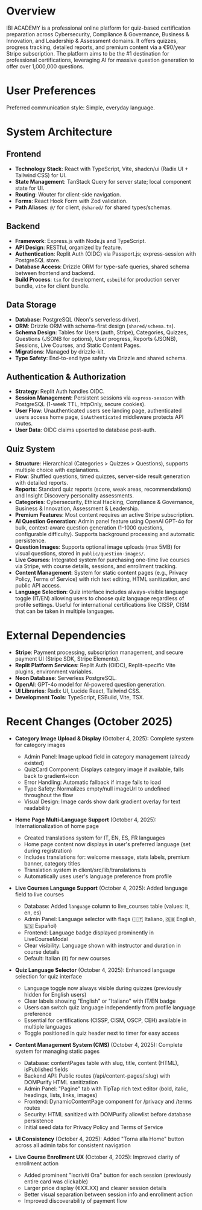 # Overview

IBI ACADEMY is a professional online platform for quiz-based certification preparation across Cybersecurity, Compliance & Governance, Business & Innovation, and Leadership & Assessment domains. It offers quizzes, progress tracking, detailed reports, and premium content via a €90/year Stripe subscription. The platform aims to be the #1 destination for professional certifications, leveraging AI for massive question generation to offer over 1,000,000 questions.

# User Preferences

Preferred communication style: Simple, everyday language.

# System Architecture

## Frontend

-   **Technology Stack**: React with TypeScript, Vite, shadcn/ui (Radix UI + Tailwind CSS) for UI.
-   **State Management**: TanStack Query for server state; local component state for UI.
-   **Routing**: Wouter for client-side navigation.
-   **Forms**: React Hook Form with Zod validation.
-   **Path Aliases**: `@/` for client, `@shared/` for shared types/schemas.

## Backend

-   **Framework**: Express.js with Node.js and TypeScript.
-   **API Design**: RESTful, organized by feature.
-   **Authentication**: Replit Auth (OIDC) via Passport.js; express-session with PostgreSQL store.
-   **Database Access**: Drizzle ORM for type-safe queries, shared schema between frontend and backend.
-   **Build Process**: `tsx` for development, `esbuild` for production server bundle, `vite` for client bundle.

## Data Storage

-   **Database**: PostgreSQL (Neon's serverless driver).
-   **ORM**: Drizzle ORM with schema-first design (`shared/schema.ts`).
-   **Schema Design**: Tables for Users (auth, Stripe), Categories, Quizzes, Questions (JSONB for options), User progress, Reports (JSONB), Sessions, Live Courses, and Static Content Pages.
-   **Migrations**: Managed by drizzle-kit.
-   **Type Safety**: End-to-end type safety via Drizzle and shared schema.

## Authentication & Authorization

-   **Strategy**: Replit Auth handles OIDC.
-   **Session Management**: Persistent sessions via `express-session` with PostgreSQL (1-week TTL, httpOnly, secure cookies).
-   **User Flow**: Unauthenticated users see landing page, authenticated users access home page, `isAuthenticated` middleware protects API routes.
-   **User Data**: OIDC claims upserted to database post-auth.

## Quiz System

-   **Structure**: Hierarchical (Categories > Quizzes > Questions), supports multiple choice with explanations.
-   **Flow**: Shuffled questions, timed quizzes, server-side result generation with detailed reports.
-   **Reports**: Standard quiz reports (score, weak areas, recommendations) and Insight Discovery personality assessments.
-   **Categories**: Cybersecurity, Ethical Hacking, Compliance & Governance, Business & Innovation, Assessment & Leadership.
-   **Premium Features**: Most content requires an active Stripe subscription.
-   **AI Question Generation**: Admin panel feature using OpenAI GPT-4o for bulk, context-aware question generation (1-1000 questions, configurable difficulty). Supports background processing and automatic persistence.
-   **Question Images**: Supports optional image uploads (max 5MB) for visual questions, stored in `public/question-images/`.
-   **Live Courses**: Integrated system for purchasing one-time live courses via Stripe, with course details, sessions, and enrollment tracking.
-   **Content Management**: System for static content pages (e.g., Privacy Policy, Terms of Service) with rich text editing, HTML sanitization, and public API access.
-   **Language Selection**: Quiz interface includes always-visible language toggle (IT/EN) allowing users to choose quiz language regardless of profile settings. Useful for international certifications like CISSP, CISM that can be taken in multiple languages.

# External Dependencies

-   **Stripe**: Payment processing, subscription management, and secure payment UI (Stripe SDK, Stripe Elements).
-   **Replit Platform Services**: Replit Auth (OIDC), Replit-specific Vite plugins, environment variables.
-   **Neon Database**: Serverless PostgreSQL.
-   **OpenAI**: GPT-4o model for AI-powered question generation.
-   **UI Libraries**: Radix UI, Lucide React, Tailwind CSS.
-   **Development Tools**: TypeScript, ESBuild, Vite, TSX.

# Recent Changes (October 2025)

- **Category Image Upload & Display** (October 4, 2025): Complete system for category images
  - Admin Panel: Image upload field in category management (already existed)
  - QuizCard Component: Displays category image if available, falls back to gradient+icon
  - Error Handling: Automatic fallback if image fails to load
  - Type Safety: Normalizes empty/null imageUrl to undefined throughout the flow
  - Visual Design: Image cards show dark gradient overlay for text readability

- **Home Page Multi-Language Support** (October 4, 2025): Internationalization of home page
  - Created translations system for IT, EN, ES, FR languages
  - Home page content now displays in user's preferred language (set during registration)
  - Includes translations for: welcome message, stats labels, premium banner, category titles
  - Translation system in client/src/lib/translations.ts
  - Automatically uses user's language preference from profile

- **Live Courses Language Support** (October 4, 2025): Added language field to live courses
  - Database: Added `language` column to live_courses table (values: it, en, es)
  - Admin Panel: Language selector with flags (🇮🇹 Italiano, 🇬🇧 English, 🇪🇸 Español)
  - Frontend: Language badge displayed prominently in LiveCourseModal
  - Clear visibility: Language shown with instructor and duration in course details
  - Default: Italian (it) for new courses

- **Quiz Language Selector** (October 4, 2025): Enhanced language selection for quiz interface
  - Language toggle now always visible during quizzes (previously hidden for English users)
  - Clear labels showing "English" or "Italiano" with IT/EN badge
  - Users can switch quiz language independently from profile language preference
  - Essential for certifications (CISSP, CISM, OSCP, CEH) available in multiple languages
  - Toggle positioned in quiz header next to timer for easy access

- **Content Management System (CMS)** (October 4, 2025): Complete system for managing static pages
  - Database: contentPages table with slug, title, content (HTML), isPublished fields
  - Backend API: Public routes (/api/content-pages/:slug) with DOMPurify HTML sanitization
  - Admin Panel: "Pagine" tab with TipTap rich text editor (bold, italic, headings, lists, links, images)
  - Frontend: DynamicContentPage component for /privacy and /terms routes
  - Security: HTML sanitized with DOMPurify allowlist before database persistence
  - Initial seed data for Privacy Policy and Terms of Service

- **UI Consistency** (October 4, 2025): Added "Torna alla Home" button across all admin tabs for consistent navigation

- **Live Course Enrollment UX** (October 4, 2025): Improved clarity of enrollment action
  - Added prominent "Iscriviti Ora" button for each session (previously entire card was clickable)
  - Larger price display (€XX.XX) and clearer session details
  - Better visual separation between session info and enrollment action
  - Improved discoverability of payment flow